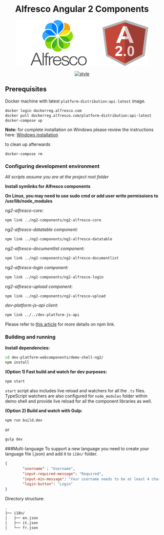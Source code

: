 
<h1 align="center">Alfresco Angular 2 Components</h1>
<p align="center">
  <img title="alfresco" alt='alfresco' src='../assets/alfresco.png'  width="280px" height="150px" ></img>
  <img title="angular2" alt='angular2' src='../assets/angular2.png'  width="150px" height="150px" ></img>
</p>
<p align="center">
    <a href='https://github.com/mgechev/angular2-style-guide'>
      <img src='https://mgechev.github.io/angular2-style-guide/images/badge.svg' alt='style' />
    </a>
</p>


## Prerequisites

Docker machine with latest `platform-distribution:api-latest` image.

```
docker login dockerreg.alfresco.com
docker pull dockerreg.alfresco.com/platform-distribution:api-latest
docker-compose up
```
**Note:** for complete installation on Windows please review the instructions here: [Windows installation](WINDOWS.md)

to clean up afterwards

```
docker-compose rm
```

### Configuring development environment

*All scripts assume you are at the project root folder*

**Install symlinks for Alfresco components**

**On Linux, you may need to use sudo cmd or add user write permissions to /usr/lib/node_modules**

*ng2-alfresco-core:*

```sh
npm link ../ng2-components/ng2-alfresco-core
```

*ng2-alfresco-datatable component:*

```sh
npm link ../ng2-components/ng2-alfresco-datatable
```

*ng2-alfresco-documentlist component:*

```sh
npm link ../ng2-components/ng2-alfresco-documentlist
```

*ng2-alfresco-login component:*

```sh
npm link ../ng2-components/ng2-alfresco-login
```

*ng2-alfresco-upload component:*

```sh
npm link ../ng2-components/ng2-alfresco-upload
```

*dev-platform-js-api client:*

```sh
npm link ../../dev-platform-js-api
```

Please refer to [this article](https://docs.npmjs.com/cli/link) for more details on npm link.

### Building and running

**Install dependencies:**

```sh
cd dev-platform-webcomponents/demo-shell-ng2/
npm install
```

**(Option 1) Fast build and watch for dev purposes:**

```sh
npm start
```

`start` script also includes live reload and watchers for all the `.ts` files.
TypeScript watchers are also configured for `node_modules` folder within demo shell
and provide live reload for all the component libraries as well.

**(Option 2) Build and watch with Gulp:**

```sh
npm run build.dev
```

*or*

```sh
gulp dev
```


###Multi-language
To support a new language you need to create your language file (.json) and add it to `i18n/` folder.

```json
{
        "username" : "Username",
        "input-required-message": "Required",
        "input-min-message": "Your username needs to be at least 4 characters.",
        "login-button": "Login"
}
```

Directory structure:
```
.
├── i18n/
│   ├── en.json
│   ├── it.json
│   └── fr.json
```


